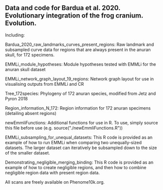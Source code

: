## Data and code for Bardua et al. 2020. Evolutionary integration of the frog cranium. Evolution. 

Including:

Bardua_2020_raw_landmarks_curves_present_regions:	Raw landmark and subsampled curve data for regions that are always present in the anuran skull, for 172 specimens. 

EMMLi_module_hypotheses:	Module hypotheses tested with EMMLi for the anuran skull dataset

EMMLi_network_graph_layout_19_regions:	Network graph layout for use in visualising outputs from EMMLi and CR

Tree_172species:	Phylogeny of 172 anuran species, modified from Jetz and Pyron 2018

Region_information_N_172:	Region information for 172 anuran specimens (detailing absent regions)

newEmmliFunctions:	Additional functions for use in R. To use, simply source this file before use (e.g. source("./newEmmliFunctions.R"))

EMMLi_subsampling_for_unequal_datasets:	This R code is provided as an example of how to run EMMLi when comparing two unequally-sized 
datasets. The larger dataset can iteratively be subsampled down to the size of the smaller dataset.

Demonstrating_negligible_merging_binding:	This R code is provided as an example of how to create negligible regions, and then how to combine negligible region data with present region data.

All scans are freely available on Phenome10k.org. 
